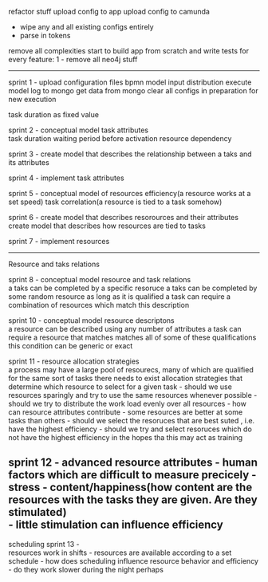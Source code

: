 
refactor stuff
upload config to app
upload config to camunda
 - wipe any and all existing configs entirely
 - parse in tokens


remove all complexities
start to build app from scratch and write tests for every feature:
1 - remove all neo4j stuff

------
sprint 1 - 
    upload configuration files
        bpmn model
        input distribution
        execute model
        log to mongo
        get data from mongo
        clear all configs in preparation for new execution


task duration as fixed value


sprint 2  - 
    conceptual model task attributes         
        task
            duration
            waiting period before activation
            resource dependency

sprint 3 - 
    create model that describes the relationship between a taks and its attributes


sprint 4 - 
    implement task attributes
        




sprint 5 - 
    conceptual model of resources
        efficiency(a resource works at a set speed)
        task correlation(a resource is tied to a task somehow)

sprint 6 - 
    create model that describes resorources and their attributes
    create model that describes how resources are tied to tasks         

sprint 7 - 
    implement resources         


---

Resource and taks relations

sprint 8  - 
    conceptual model resource and task relations         
         a taks can be completed by a specific resoruce
         a taks can be completed by some random resource as long as it is qualified
         a task can require a combination of resources which match this description

sprint 10  - 
    conceptual model resource descriptons         
         a resource can be described using any number of attributes
         a task can require a resource that matches matches all of some of these qualifications
         this condition can be generic or exact

sprint 11  - 
    resource allocation strategies         
         a process may have a large pool of resourecs, many of which are qualified for the same sort of tasks
         there needs to exist allocation strategies that determine which resource to select for a given task
          - should we use resources sparingly and try to use the same resources whenever possible
          - should we try to distribute the work load evenly over all resources
          - how can resource attributes contribute
            - some resources are better at some tasks than others
            - should we select the resoruces that are best suted , i.e. have the highest efficiency
            - should we try and select resoruces which do not have the highest efficiency in the hopes tha this may act as training

sprint 12  - 
    advanced resource attributes
        - human factors which are difficult to measure precicely
          - stress
          - content/happiness(how content are the resources with the tasks they are given. Are they stimulated)         
            - little stimulation can influence efficiency
 ----


scheduling
sprint 13  -  
    resources work in shifts
         - resources are available according to a set schedule
         - how does scheduling influence resource behavior and efficiency
           - do they work slower during the night perhaps